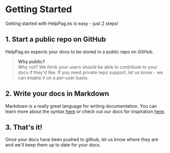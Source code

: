 # Getting Started
Getting started with HelpPag.es is easy - just 2 steps!
## 1. Start a public repo on GitHub
HelpPag.es expects your docs to be stored in a public repo on GitHub.  
> **Why public?**  
> Why not?  We think your users should be able to contribute to your docs if they'd like.  If you need private repo support, let us know - we can enable it on a per-user basis.

## 2. Write your docs in Markdown
Markdown is a really great language for writing documentation.  You can learn more about the syntax [here](http://daringfireball.net/projects/markdown/syntax) or check out our docs for inspiration [here](https://github.com/helppages/docs).

## 3. That's it!
Once your docs have been pushed to github, let us know where they are and we'll keep them up to date for your docs.
